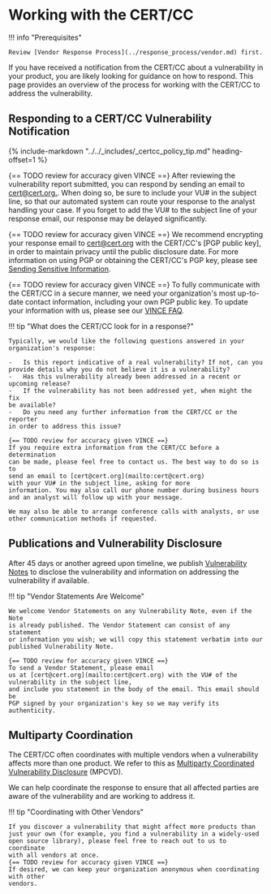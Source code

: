 # Working with the CERT/CC

!!! info "Prerequisites"

    Review [Vendor Response Process](../response_process/vendor.md) first.

If you have received a notification from the CERT/CC about a vulnerability in your product,
you are likely looking for guidance on how to respond.
This page provides an overview of the process for working with the CERT/CC to address the vulnerability.

## Responding to a CERT/CC Vulnerability Notification

{% include-markdown "../../_includes/_certcc_policy_tip.md" heading-offset=1 %}

{== TODO review for accuracy given VINCE ==}
After reviewing the vulnerability report submitted, you can respond by
sending an email to [cert@cert.org.](mailto:cert@cert.org).
When doing so, be sure to include your VU# in the subject line, so that
our automated system can route your response to the analyst handling
your case. If you forget to add the VU# to the subject line of your
response email, our response may be delayed significantly.

{== TODO review for accuracy given VINCE ==}
We recommend encrypting your response email to
[cert@cert.org](mailto:cert@cert.org) with the CERT/CC\'s [PGP public key], in order to
maintain privacy until the public disclosure date. For more information
on using PGP or obtaining the CERT/CC's PGP key, please see [Sending
Sensitive Information](http://www.cert.org/contact/sensitive-information.cfm).

{== TODO review for accuracy given VINCE ==}
To fully communicate with the CERT/CC in a secure manner, we need your
organization's most up-to-date contact information, including your own
PGP public key. To update your information with us, please see our
[VINCE FAQ](https://vuls.cert.org/confluence/display/VIN/Frequently+Asked+Questions).

!!! tip "What does the CERT/CC look for in a response?"

    Typically, we would like the following questions answered in your
    organization's response:

    -   Is this report indicative of a real vulnerability? If not, can you
    provide details why you do not believe it is a vulnerability?
    -   Has this vulnerability already been addressed in a recent or
    upcoming release?
    -   If the vulnerability has not been addressed yet, when might the fix
    be available?
    -   Do you need any further information from the CERT/CC or the reporter
    in order to address this issue?

    {== TODO review for accuracy given VINCE ==}
    If you require extra information from the CERT/CC before a determination
    can be made, please feel free to contact us. The best way to do so is to
    send an email to [cert@cert.org](mailto:cert@cert.org) 
    with your VU# in the subject line, asking for more
    information. You may also call our phone number during business hours
    and an analyst will follow up with your message.

    We may also be able to arrange conference calls with analysts, or use
    other communication methods if requested.

## Publications and Vulnerability Disclosure

After 45 days or another agreed upon timeline, we publish
[Vulnerability Notes](http://www.kb.cert.org/vuls/)
to disclose the vulnerability and information on addressing the vulnerability if available.

!!! tip "Vendor Statements Are Welcome"

    We welcome Vendor Statements on any Vulnerability Note, even if the Note
    is already published. The Vendor Statement can consist of any statement
    or information you wish; we will copy this statement verbatim into our
    published Vulnerability Note.

    {== TODO review for accuracy given VINCE ==}
    To send a Vendor Statement, please email
    us at [cert@cert.org](mailto:cert@cert.org) with the VU# of the vulnerability in the subject line,
    and include you statement in the body of the email. This email should be
    PGP signed by your organization's key so we may verify its
    authenticity.

## Multiparty Coordination

The CERT/CC often coordinates with multiple vendors when a vulnerability
affects more than one product.
We refer to this as [Multiparty Coordinated Vulnerability Disclosure](../../howto/coordination/mpcvd.md) (MPCVD).

We can help coordinate the response to ensure that all affected parties are aware of the vulnerability and are
working to address it.

!!! tip "Coordinating with Other Vendors"

    If you discover a vulnerability that might affect more products than
    just your own (for example, you find a vulnerability in a widely-used
    open source library), please feel free to reach out to us to coordinate
    with all vendors at once.    
    {== TODO review for accuracy given VINCE ==}
    If desired, we can keep your organization anonymous when coordinating with other
    vendors.
